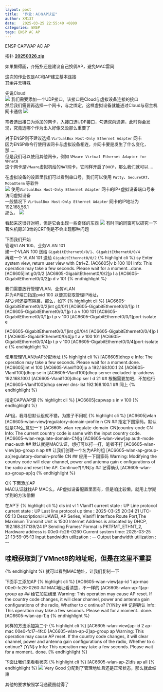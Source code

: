 ```yaml
---
layout: post
title:  "作业：AC与AP认证"
author: XM137
date:   2025-03-25 22:55:40 +0800
categories: ENSP
tags: ENSP AC AP
---
```


ENSP CAPWAP AC AP

拓扑 **[20250326.zip](/assets/ENSP/20250326/20250326.zip)**

如果懒得画，介拓扑还是建议自己换俩AP，避免MAC雷同

这次的作业仅是AC和AP建立基本连接<br>
其余并无特殊


先说Cloud<br>
![](/assets/ENSP/20250326/image1.webp)
我们需要添加一个UDP接口，该接口是Cloud与虚拟设备连接的接口<br>
然后我们需要再选择一个网卡，与之绑定，这样虚拟设备就能通过Cloud与宿主机网卡通信
![](/assets/ENSP/20250326/image2.webp)

笔者选出接口为添加的网卡，入接口选UDP接口，勾选双向通道，此时你会发现，究竟选哪个作为出入好像又没那么重要了

对于ENSP则不建议选择 `VirtualBox Host-Only Ethernet Adapter` 网卡<br>
因为ENSP命令行使用该网卡与虚拟设备相连，介网卡要是发生了什么变化，那.....<br>
但是我们可以使用其他网卡，例如 `VMware Virtual Ethernet Adapter for VMnet8`<br>
这个网卡是`VMware`虚拟机给的`NAT`网卡，它同样开启了`DHCP`，那么我们就可以....

在虚拟设备的设置里我们可以看到串口号，我们可以使用 `Putty`、`SecureCRT`、`MobaXterm` 等软件<br>
![](/assets/ENSP/20250326/image3.webp)
使用`VirtualBox Host-Only Ethernet Adapter` 网卡的IP+虚拟设备端口号来访问虚拟设备<br>
一般情况下 `VirtualBox Host-Only Ethernet Adapter` 网卡的IP地址为 192.168.56.1<br>
那么，
![](/assets/ENSP/20250326/image4.webp)

看起来这很好对吧，但是它会出现一些奇怪的东西
![](/assets/ENSP/20250326/image5.webp)
有时间的同窗可以研究一下<br>
著名机房313给的CRT倒是不会出现那种问题


下面我们开始<br>
管理VLAN 100、业务VLAN 101<br>
建一个VLAN 100 送给 `GigabitEthernet0/0/1`、`GigabitEthernet0/0/4` <br>
再建一个 VLAN 101 送给 `GigabitEthernet0/0/2`
{% highlight cli %}
<AC6605>sy
Enter system view, return user view with Ctrl+Z.
[AC6605]v b 100 101
Info: This operation may take a few seconds. Please wait for a moment...done.
[AC6605]int g0/0/2
[AC6605-GigabitEthernet0/0/2]p l a
[AC6605-GigabitEthernet0/0/2]p d v 101
{% endhighlight %}

我们需要放行管理VLAN、业务VLAN<br>
并为AP端口指定pvid 100 以便其获取管理IP地址，<br>
AP之间还要有隔离，那么，如下
{% highlight cli %}
[AC6605-GigabitEthernet0/0/2]int g0/0/1
[AC6605-GigabitEthernet0/0/1]p l t
[AC6605-GigabitEthernet0/0/1]p t a v 100 101
[AC6605-GigabitEthernet0/0/1]p t p v 100
[AC6605-GigabitEthernet0/0/1]port-isolate e

[AC6605-GigabitEthernet0/0/1]int g0/0/4
[AC6605-GigabitEthernet0/0/4]p l t
[AC6605-GigabitEthernet0/0/4]p t a v 100 101
[AC6605-GigabitEthernet0/0/4]p t p v 100
[AC6605-GigabitEthernet0/0/4]port-isolate e
{% endhighlight %}

使用管理VLAN为AP分配地址
{% highlight cli %}
[AC6605]dhcp e
Info: The operation may take a few seconds. Please wait for a moment.done.
[AC6605]int vl 100
[AC6605-Vlanif100]ip a 192.168.100.1 24
[AC6605-Vlanif100]dhcp se in
[AC6605-Vlanif100]dhcp server excluded-ip-address 192.168.100.1
[AC6605-Vlanif100]dhcp ser l d 21 ## 根据需要加吧，不加也行
[AC6605-Vlanif100]dhcp server dns-list 192.168.100.1 ## 同上
{% endhighlight %}

指定CAPWAP源
{% highlight cli %}
[AC6605]capwap s in v 100
{% endhighlight %}

AP组，我寻思默认组就不错，为撒子不用呢
{% highlight cli %}
[AC6605]wlan
[AC6605-wlan-view]regulatory-domain-profile n CN ## 指定下国家码，默认就是CN么,意思一下
[AC6605-wlan-regulate-domain-CN]country-code CN
Info: The current country code is same with the input country code.
[AC6605-wlan-regulate-domain-CN]q
[AC6605-wlan-view]ap auth-mode mac-auth ## 默认就是MAC认证，想打可以打一打，笔者不打
[AC6605-wlan-view]ap-group n ap ## 让我们创建一个名为AP的组
[AC6605-wlan-ap-group-ap]regulatory-domain-profile CN ## 应用一下国家码
Warning: Modifying the country code will clear channel, power and antenna gain c
onfigurations of the radio and reset the AP. Continue?[Y/N]:y ## 记得确认
[AC6605-wlan-ap-group-ap]q
{% endhighlight %}

OK 下面添加AP <br>
MAC认证就找AP MAC么，AP虚拟设备配置里面有，但是咱比较懒，就用上学期学到的方法偷懒

在AP下
{% highlight cli %}
<Huawei>dis int vl 1
Vlanif1 current state : UP
Line protocol current state : UP
Last line protocol up time : 2025-03-25 20:34:21 UTC-05:13
Description:HUAWEI, AP Series, Vlanif1 Interface
Route Port,The Maximum Transmit Unit is 1500
Internet Address is allocated by DHCP, 192.168.217.139/24
IP Sending Frames' Format is PKTFMT_ETHNT_2, Hardware address is 00e0-fc26-0260
Current system time: 2025-03-25 21:13:59-05:13
    Input bandwidth utilization  : --
    Output bandwidth utilization : --
	
## 哇哦获取到了VMnet8的地址呢，但是在这里不重要
{% endhighlight %}
就可以看到MAC地址，让我们复制一下

下面手工添加AP
{% highlight cli %}
[AC6605-wlan-view]ap-id 1 ap-mac 00e0-fc26-0260 ## MAC地址看清楚，不一样的
[AC6605-wlan-ap-1]ap-group ap ## 给它加进组里
Warning: This operation may cause AP reset. If the country code changes, it will
 clear channel, power and antenna gain configurations of the radio, Whether to c
ontinue? [Y/N]:y ## 记得确认
Info: This operation may take a few seconds. Please wait for a moment.. done.
[AC6605-wlan-ap-1]q
{% endhighlight %}

同样的方法添加第二个
{% highlight cli %}
[AC6605-wlan-view]ap-id 2 ap-mac 00e0-fc17-4fc0
[AC6605-wlan-ap-2]ap-group ap
Warning: This operation may cause AP reset. If the country code changes, it will
 clear channel, power and antenna gain configurations of the radio, Whether to c
ontinue? [Y/N]:y
Info: This operation may take a few seconds. Please wait for a moment.. done.
{% endhighlight %}

下面让我们来看看状态
{% highlight cli %}
[AC6605-wlan-ap-2]dis ap all
{% endhighlight %}
![](/assets/ENSP/20250326/image6.webp)
Very Good 分配到了管理地址且还是正常状态，那么就此结束


其他的要求按照学习通截图就得了
